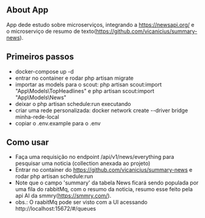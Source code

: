 ## About App

App dede estudo sobre microserviços, integrando a https://newsapi.org/ e o microserviço de resumo de texto(https://github.com/vicanicius/summary-news). 

## Primeiros passos

* docker-compose up -d
* entrar no container e rodar php artisan migrate 
* importar as models para o scout:  php artisan scout:import "App\Models\TopHeadlines" e  php artisan scout:import "App\Models\News"
* deixar o php artisan schedule:run executando
* criar uma rede personalizada: docker network create --driver bridge minha-rede-local
* copiar o .env.example para o .env

## Como usar
* Faça uma requisição no endpoint /api/v1/news/everything para pesquisar uma noticia (collection anexada ao projeto)
* Entrar no container do https://github.com/vicanicius/summary-news e rodar php artisan schedule:run
* Note que o campo 'summary' da tabela News ficará sendo populada por uma fila do rabbitMq, com o resumo da noticia, resumo esse feito pela api AI da smmry(https://smmry.com/).
* obs.: O raabitMq pode ser visto com a UI acessando http://localhost:15672/#/queues
